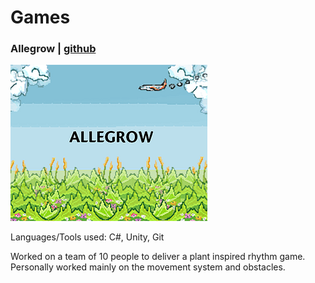 # Games

### Allegrow | [github](https://github.com/ramjsandal/Allegrow/)


![alt text](allegrow.png)

Languages/Tools used: C#, Unity, Git

Worked on a team of 10 people to deliver a plant inspired rhythm game. Personally worked mainly on the movement system and obstacles. 